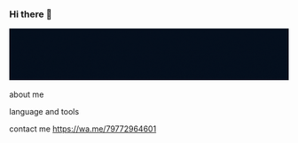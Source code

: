 ### Hi there 👋

[![Header](https://github.com/Belial0000/Belial0000/blob/main/assets/newheader.gif)](https://wa.me/79772964601)

about me

language and tools

contact me
https://wa.me/79772964601
